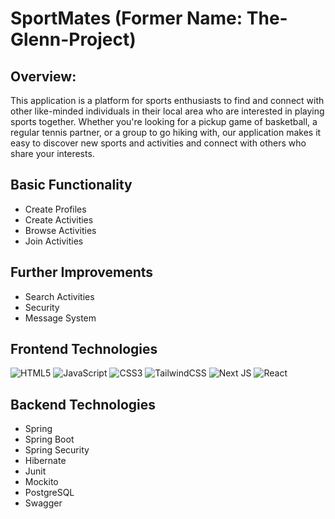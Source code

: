 # SportMates (Former Name: The-Glenn-Project)
## Overview:
This application is a platform for sports enthusiasts to find and connect with other like-minded individuals in their local area who are interested in playing sports together. Whether you're looking for a pickup game of basketball, a regular tennis partner, or a group to go hiking with, our application makes it easy to discover new sports and activities and connect with others who share your interests.

## Basic Functionality
- Create Profiles
- Create Activities
- Browse Activities
- Join Activities

## Further Improvements
- Search Activities
- Security
- Message System

<!-- With our app, it's never been easier to find and connect with other sports lovers in your community. Whether you're a seasoned athlete or just looking to get some exercise and have fun, our app is the perfect way to discover new sports and activities and meet new people. So why wait? Download our app today and start finding your next sports partner! -->

<!--Users can create profiles, search for and browse through a list of sports and activities, and send invitations to other users to join them for a game or workout. The application also includes features such as a messaging system for users to communicate with each other and a calendar to help organize and schedule activities. -->

## Frontend Technologies
![HTML5](https://img.shields.io/badge/html5-%23E34F26.svg?style=for-the-badge&logo=html5&logoColor=white) ![JavaScript](https://img.shields.io/badge/javascript-%23323330.svg?style=for-the-badge&logo=javascript&logoColor=%23F7DF1E) ![CSS3](https://img.shields.io/badge/css3-%231572B6.svg?style=for-the-badge&logo=css3&logoColor=white) ![TailwindCSS](https://img.shields.io/badge/tailwindcss-%2338B2AC.svg?style=for-the-badge&logo=tailwind-css&logoColor=white) ![Next JS](https://img.shields.io/badge/Next-black?style=for-the-badge&logo=next.js&logoColor=white) ![React](https://img.shields.io/badge/react-%2320232a.svg?style=for-the-badge&logo=react&logoColor=%2361DAFB)
## Backend Technologies
- Spring
- Spring Boot
- Spring Security
- Hibernate
- Junit
- Mockito
- PostgreSQL
- Swagger
